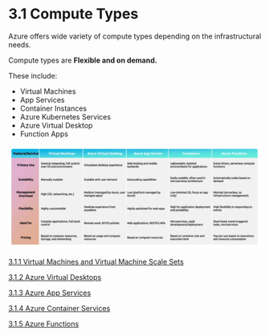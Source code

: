 # 3.1 Compute Types

Azure offers wide variety of compute types depending on the infrastructural needs.

Compute types are **Flexible and on demand.**

These include:

- Virtual Machines
- App Services
- Container Instances
- Azure Kubernetes Services
- Azure Virtual Desktop
- Function Apps

![image.png](image.png)

[3.1.1 Virtual Machines and Virtual Machine Scale Sets](3%201%201%20Virtual%20Machines%20and%20Virtual%20Machine%20Scale%20S%2012c3e1d514fd80369040d79f805bdfea.md)

[3.1.2 Azure Virtual Desktops](3%201%202%20Azure%20Virtual%20Desktops%2012d3e1d514fd80e3bacbf5de3e374e8b.md)

[3.1.3 Azure App Services](3%201%203%20Azure%20App%20Services%201393e1d514fd80598d73ecd226c51092.md)

[3.1.4 Azure Container Services](3%201%204%20Azure%20Container%20Services%2015c3e1d514fd8087b84ff93a52301440.md)

[3.1.5 Azure Functions](3%201%205%20Azure%20Functions%2015d3e1d514fd80908feefba0e2decc8b.md)